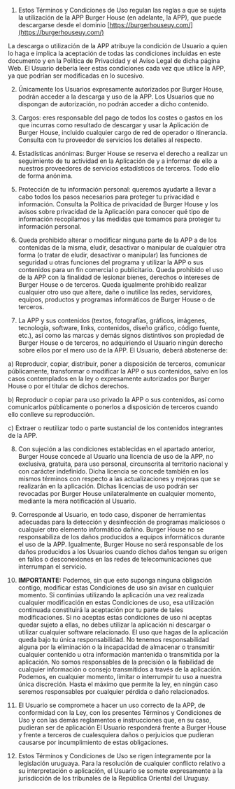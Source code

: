 

1. Estos Términos y Condiciones de Uso regulan las reglas a que se sujeta la utilización de la APP Burger House (en adelante, la APP), que puede descargarse desde el dominio [https://burgerhouseuy.com/](https://burgerhouseuy.com/)

La descarga o utilización de la APP atribuye la condición de Usuario a quien lo haga e implica la aceptación de todas las condiciones incluidas en este documento y en la Política de Privacidad y el Aviso Legal de dicha página Web. El Usuario debería leer estas condiciones cada vez que utilice la APP, ya que podrían ser modificadas en lo sucesivo.

2. Únicamente los Usuarios expresamente autorizados por Burger House, podrán acceder a la descarga y uso de la APP. Los Usuarios que no dispongan de autorización, no podrán acceder a dicho contenido.

3. Cargos: eres responsable del pago de todos los costes o gastos en los que incurras como resultado de descargar y usar la Aplicación de Burger House, incluido cualquier cargo de red de operador o itinerancia. Consulta con tu proveedor de servicios los detalles al respecto.

4. Estadísticas anónimas: Burger House se reserva el derecho a realizar un seguimiento de tu actividad en la Aplicación de y a informar de ello a nuestros proveedores de servicios estadísticos de terceros. Todo ello de forma anónima.

5. Protección de tu información personal: queremos ayudarte a llevar a cabo todos los pasos necesarios para proteger tu privacidad e información. Consulta la Política de privacidad de Burger House y los avisos sobre privacidad de la Aplicación para conocer qué tipo de información recopilamos y las medidas que tomamos para proteger tu información personal.

6. Queda prohibido alterar o modificar ninguna parte de la APP a de los contenidas de la misma, eludir, desactivar o manipular de cualquier otra forma (o tratar de eludir, desactivar o manipular) las funciones de seguridad u otras funciones del programa y utilizar la APP o sus contenidos para un fin comercial o publicitario. Queda prohibido el uso de la APP con la finalidad de lesionar bienes, derechos o intereses de Burger House o de terceros. Queda igualmente prohibido realizar cualquier otro uso que altere, dañe o inutilice las redes, servidores, equipos, productos y programas informáticos de Burger House o de terceros.

7. La APP y sus contenidos (textos, fotografías, gráficos, imágenes, tecnología, software, links, contenidos, diseño gráfico, código fuente, etc.), así como las marcas y demás signos distintivos son propiedad de Burger House o de terceros, no adquiriendo el Usuario ningún derecho sobre ellos por el mero uso de la APP. El Usuario, deberá abstenerse de:

a) Reproducir, copiar, distribuir, poner a disposición de terceros, comunicar públicamente, transformar o modificar la APP o sus contenidos, salvo en los casos contemplados en la ley o expresamente autorizados por Burger House o por el titular de dichos derechos.

b) Reproducir o copiar para uso privado la APP o sus contenidos, así como comunicarlos públicamente o ponerlos a disposición de terceros cuando ello conlleve su reproducción.

c) Extraer o reutilizar todo o parte sustancial de los contenidos integrantes de la APP.

8. Con sujeción a las condiciones establecidas en el apartado anterior, Burger House concede al Usuario una licencia de uso de la APP, no exclusiva, gratuita, para uso personal, circunscrita al territorio nacional y con carácter indefinido. Dicha licencia se concede también en los mismos términos con respecto a las actualizaciones y mejoras que se realizarán en la aplicación. Dichas licencias de uso podrán ser revocadas por Burger House unilateralmente en cualquier momento, mediante la mera notificación al Usuario.

9. Corresponde al Usuario, en todo caso, disponer de herramientas adecuadas para la detección y desinfección de programas maliciosos o cualquier otro elemento informático dañino. Burger House no se responsabiliza de los daños producidos a equipos informáticos durante el uso de la APP. Igualmente, Burger House no será responsable de los daños producidos a los Usuarios cuando dichos daños tengan su origen en fallos o desconexiones en las redes de telecomunicaciones que interrumpan el servicio.

10. **IMPORTANTE:** Podemos, sin que esto suponga ninguna obligación contigo, modificar estas Condiciones de uso sin avisar en cualquier momento. Si continúas utilizando la aplicación una vez realizada cualquier modificación en estas Condiciones de uso, esa utilización continuada constituirá la aceptación por tu parte de tales modificaciones. Si no aceptas estas condiciones de uso ni aceptas quedar sujeto a ellas, no debes utilizar la aplicación ni descargar o utilizar cualquier software relacionado. El uso que hagas de la aplicación queda bajo tu única responsabilidad. No tenemos responsabilidad alguna por la eliminación o la incapacidad de almacenar o transmitir cualquier contenido u otra información mantenida o transmitida por la aplicación. No somos responsables de la precisión o la fiabilidad de cualquier información o consejo transmitidos a través de la aplicación. Podemos, en cualquier momento, limitar o interrumpir tu uso a nuestra única discreción. Hasta el máximo que permite la ley, en ningún caso seremos responsables por cualquier pérdida o daño relacionados.

11. El Usuario se compromete a hacer un uso correcto de la APP, de conformidad con la Ley, con los presentes Términos y Condiciones de Uso y con las demás reglamentos e instrucciones que, en su caso, pudieran ser de aplicación El Usuario responderá frente a Burger House y frente a terceros de cualesquiera daños o perjuicios que pudieran causarse por incumplimiento de estas obligaciones.

12. Estos Términos y Condiciones de Uso se rigen íntegramente por la legislación uruguaya. Para la resolución de cualquier conflicto relativo a su interpretación o aplicación, el Usuario se somete expresamente a la jurisdicción de los tribunales de la República Oriental del Uruguay.
